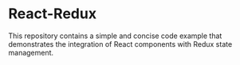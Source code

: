 # React-Redux
This repository contains a simple and concise code example that demonstrates the integration of React components with Redux state management.
